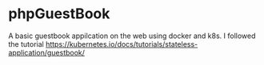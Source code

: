 # phpGuestBook
A basic guestbook appilcation on the web using docker and k8s. I followed the tutorial https://kubernetes.io/docs/tutorials/stateless-application/guestbook/

